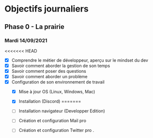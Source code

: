 # Objectifs journaliers

## Phase 0 - La prairie

### Mardi 14/09/2021


<<<<<<< HEAD
* [X] Comprendre le métier de développeur, aperçu sur le mindset du dev
* [X] Savoir comment aborder la gestion de son temps
* [X] Savoir comment poser des questions
* [X] Savoir comment aborder un problème
* [X] Configuration de son environnement de travail
  * [X] Mise à jour OS (Linux, Windows, Mac)
  * [X] Installation (Discord)
=======

  * [ ] Installation navigateur (Developper Edition)
  * [ ] Création et configuration Mail pro 
  * [ ] Création et configuration Twitter pro .
